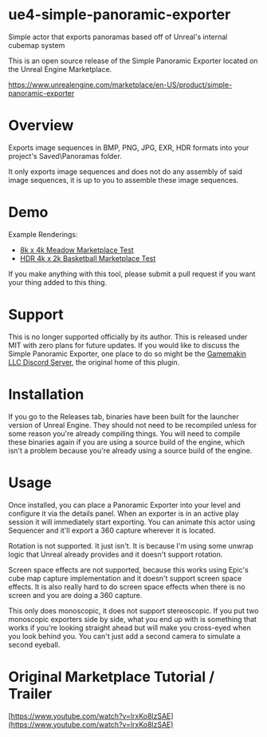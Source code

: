 # ue4-simple-panoramic-exporter

Simple actor that exports panoramas based off of Unreal's internal cubemap system

This is an open source release of the Simple Panoramic Exporter located on the Unreal Engine Marketplace.

https://www.unrealengine.com/marketplace/en-US/product/simple-panoramic-exporter

# Overview

Exports image sequences in BMP, PNG, JPG, EXR, HDR formats into your project's Saved\Panoramas folder.

It only exports image sequences and does not do any assembly of said image sequences, it is up to you to assemble these image sequences.

# Demo

Example Renderings:

- [8k x 4k Meadow Marketplace Test](https://www.youtube.com/watch?v=r5FPVvUPLSo)
- [HDR 4k x 2k Basketball Marketplace Test](https://www.youtube.com/watch?v=Xnd72X_70hI)

If you make anything with this tool, please submit a pull request if you want your thing added to this thing.

# Support

This is no longer supported officially by its author. This is released under MIT with zero plans for future updates. If you would like to discuss the Simple Panoramic Exporter, one place to do so might be the [Gamemakin LLC Discord Server](http://discord.gamemak.in/), the original home of this plugin.

# Installation

If you go to the Releases tab, binaries have been built for the launcher version of Unreal Engine. They should not need to be recompiled unless for some reason you're already compiling things. You will need to compile these binaries again if you are using a source build of the engine, which isn't a problem because you're already using a source build of the engine.

# Usage

Once installed, you can place a Panoramic Exporter into your level and configure it via the details panel. When an exporter is in an active play session it will immediately start exporting. You can animate this actor using Sequencer and it'll export a 360 capture wherever it is located.

Rotation is not supported. It just isn't. It is because I'm using some unwrap logic that Unreal already provides and it doesn't support rotation.

Screen space effects are not supported, because this works using Epic's cube map capture implementation and it doesn't support screen space effects. It is also really hard to do screen space effects when there is no screen and you are doing a 360 capture.

This only does monoscopic, it does not support stereoscopic. If you put two monoscopic exporters side by side, what you end up with is something that works if you're looking straight ahead but will make you cross-eyed when you look behind you. You can't just add a second camera to simulate a second eyeball.

# Original Marketplace Tutorial / Trailer

[https://www.youtube.com/watch?v=lrxKo8lzSAE](https://www.youtube.com/watch?v=lrxKo8lzSAE)

